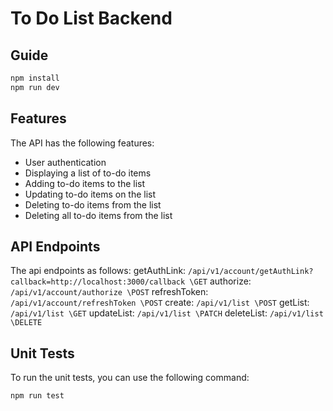 # To Do List Backend

## Guide

```bash
npm install
npm run dev
```

## Features

The API has the following features:

- User authentication
- Displaying a list of to-do items
- Adding to-do items to the list
- Updating to-do items on the list
- Deleting to-do items from the list
- Deleting all to-do items from the list

## API Endpoints

The api endpoints as follows:
getAuthLink: `/api/v1/account/getAuthLink?callback=http://localhost:3000/callback \GET`
authorize: `/api/v1/account/authorize \POST`
refreshToken: `/api/v1/account/refreshToken \POST`
create: `/api/v1/list \POST`
getList: `/api/v1/list \GET`
updateList: `/api/v1/list \PATCH`
deleteList: `/api/v1/list \DELETE`

## Unit Tests

To run the unit tests, you can use the following command:

```bash
npm run test
```
